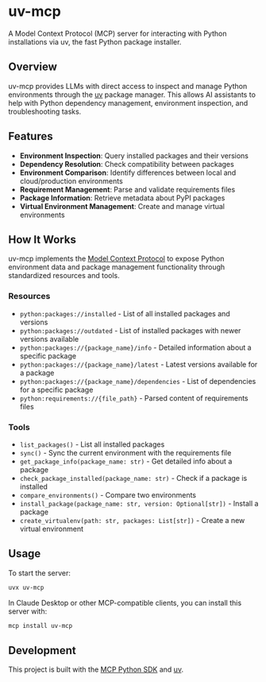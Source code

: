 # uv-mcp

A Model Context Protocol (MCP) server for interacting with Python installations via uv, the fast Python package installer.

## Overview

uv-mcp provides LLMs with direct access to inspect and manage Python environments through the [uv](https://github.com/astral-sh/uv) package manager. This allows AI assistants to help with Python dependency management, environment inspection, and troubleshooting tasks.

## Features

- **Environment Inspection**: Query installed packages and their versions
- **Dependency Resolution**: Check compatibility between packages
- **Environment Comparison**: Identify differences between local and cloud/production environments
- **Requirement Management**: Parse and validate requirements files
- **Package Information**: Retrieve metadata about PyPI packages
- **Virtual Environment Management**: Create and manage virtual environments

## How It Works

uv-mcp implements the [Model Context Protocol](https://modelcontextprotocol.io) to expose Python environment data and package management functionality through standardized resources and tools.

### Resources

- `python:packages://installed` - List of all installed packages and versions
- `python:packages://outdated` - List of installed packages with newer versions available
- `python:packages://{package_name}/info` - Detailed information about a specific package
- `python:packages://{package_name}/latest` - Latest versions available for a package
- `python:packages://{package_name}/dependencies` - List of dependencies for a specific package
- `python:requirements://{file_path}` - Parsed content of requirements files

### Tools

- `list_packages()` - List all installed packages
- `sync()` - Sync the current environment with the requirements file
- `get_package_info(package_name: str)` - Get detailed info about a package
- `check_package_installed(package_name: str)` - Check if a package is installed
- `compare_environments()` - Compare two environments
- `install_package(package_name: str, version: Optional[str])` - Install a package
- `create_virtualenv(path: str, packages: List[str])` - Create a new virtual environment

## Usage

To start the server:

```bash
uvx uv-mcp
```

In Claude Desktop or other MCP-compatible clients, you can install this server with:

```bash
mcp install uv-mcp
```

## Development

This project is built with the [MCP Python SDK](https://github.com/modelcontextprotocol/python-sdk) and [uv](https://github.com/astral-sh/uv). 